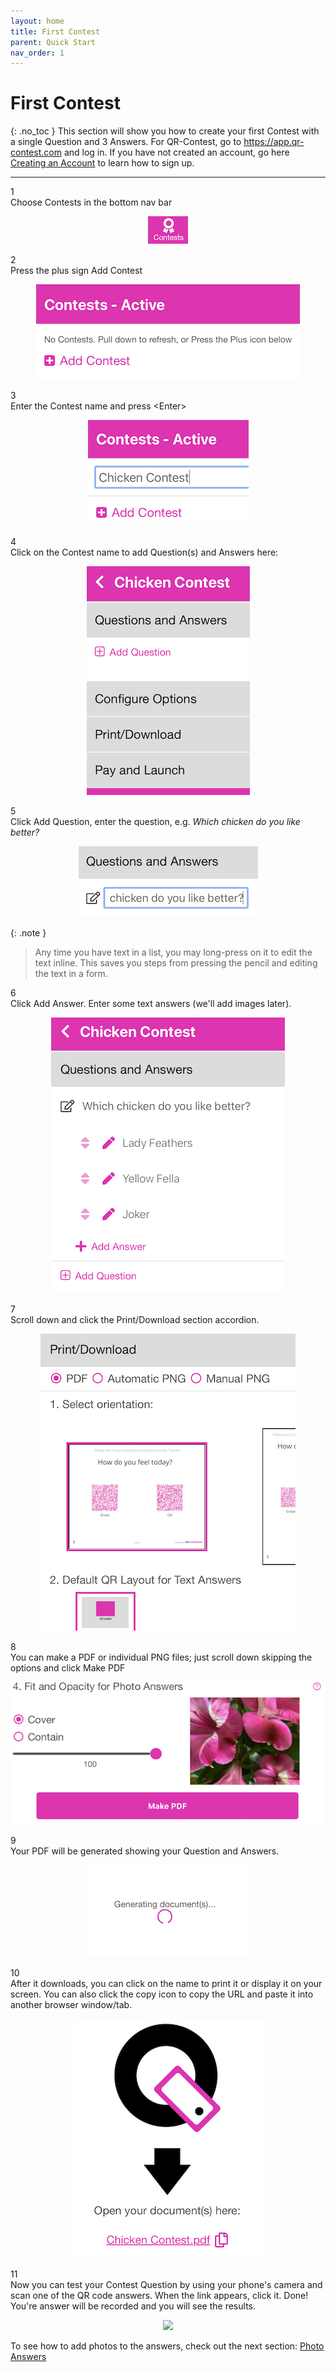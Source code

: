 ```yaml
---
layout: home
title: First Contest
parent: Quick Start
nav_order: 1
---
```


# First Contest
{: .no_toc }
This section will show you how to create your first Contest with a single Question and 3 Answers.
For QR-Contest, go to <a href="https://app.qr-contest.com" target="_blank">https://app.qr-contest.com</a> and log in.  If you have not created an account, go here [Creating an Account](../account) to learn how to sign up.

---

<div class="step-and-title">
<div class="step-number"><div class="snumber">1</div></div><div class="step-title">Choose Contests in the bottom nav bar</div>
</div>

   <p align="center" class="screen-shot">
   <img class="image-border" alt="Contests tab" src="../../assets/images/tab_contests.png">
   </p>

<div class="step-and-title">
<div class="step-number"><div class="snumber">2</div></div><div class="step-title">Press the plus sign <span class="inline-icon"><i class="fa-solid fa-square-plus"></i></span> Add Contest</div>
</div>

   <p align="center" class="screen-shot">
     <img class="image-border" alt="Add contest" src="../../assets/images/add_contest.png">
   </p>
<div class="step-and-title">
<div class="step-number"><div class="snumber">3</div></div><div class="step-title">Enter the Contest name and press &lt;Enter&gt;</div>
</div>

   <p align="center" class="screen-shot">
     <img class="image-border" alt="Contest name" src="../../assets/images/chicken_contest.png">
   </p>
<div class="step-and-title">
<div class="step-number"><div class="snumber">4</div></div><div class="step-title">Click on the Contest name to add Question(s) and Answers here:</div>
</div>

   <p align="center" class="screen-shot">
     <img class="image-border" alt="Add question" src="../../assets/images/add_question.png">
   </p>
<div class="step-and-title">
<div class="step-number"><div class="snumber">5</div></div><div class="step-title">Click Add Question, enter the question, e.g. <i>Which chicken do you like better?</i></div>
</div>

   <p align="center" class="screen-shot">
   <img class="image-border" alt="Enter question" src="../../assets/images/chicken_question.png">
   </p>

{: .note }
> Any time you have text in a list, you may long-press on it to edit the text inline.  This saves you steps from pressing the pencil and editing the text in a form.

<div class="step-and-title">
<div class="step-number"><div class="snumber">6</div></div><div class="step-title">Click Add Answer.  Enter some text answers (we'll add images later).</div>
</div>

   <p align="center" class="screen-shot">
   <img class="image-border" alt="Add answers" src="../../assets/images/chicken_answers.png">
   </p>
<div class="step-and-title">
<div class="step-number"><div class="snumber">7</div></div><div class="step-title">Scroll down and click the Print/Download section accordion.</div>
</div>

   <p align="center" class="screen-shot">
   <img class="image-border" alt="Print/Download" src="../../assets/images/chicken_printdl.png">
   </p>
<div class="step-and-title">
<div class="step-number"><div class="snumber">8</div></div><div class="step-title">You can make a PDF or individual PNG files; just scroll down skipping the options and click <span class="inline-button">Make PDF</span></div>
</div>

   <p align="center" class="screen-shot">
   <img class="image-border" alt="Make PDF" src="../../assets/images/chicken_makepdf.png">
   </p>
<div class="step-and-title">
<div class="step-number"><div class="snumber">9</div></div><div class="step-title">Your PDF will be generated showing your Question and Answers.</div>
</div>

   <p align="center" class="screen-shot">
   <img class="image-border" alt="Download progress" src="../../assets/images/chicken_dlprogress.png">
   </p>
<div class="step-and-title">
<div class="step-number" style="width: 64px;"><div class="snumber">10</div></div><div class="step-title">After it downloads, you can click on the name to print it or display it on your screen.  You can also click the copy icon <span class="inline-icon"><i class="fa-regular fa-clone"></i></span> to copy the URL and paste it into another browser window/tab.</div>
</div>

   <p align="center" class="screen-shot">
   <img class="image-border" alt="Contest name" src="../../assets/images/chicken_dlfinished.png">
   </p>
<div class="step-and-title">
<div class="step-number" style="width: 64px;"><div class="snumber">11</div></div><div class="step-title">Now you can test your Contest Question by using your phone's camera and scan one of the QR code answers.  When the link appears, click it.  Done!  You're answer will be recorded and you will see the results.</div>
</div>

<p align="center" class="screen-shot">
<img width="80%" src="../../../assets/images/chicken_pdf.png">
</p>

To see how to add photos to the answers, check out the next section: [Photo Answers](imageanswers)